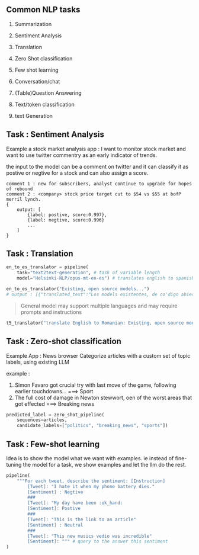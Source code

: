 ## Common NLP tasks

1. Summarization
2. Sentiment Analysis
3. Translation
4. Zero Shot classification
5. Few shot learning

1. Conversation/chat
2. (Table)Question Answering
3. Text/token classification
4. text Generation

## Task : Sentiment Analysis

Example a stock market analysis app : I want to monitor stock market and want to use twitter commentry as an early indicator of trends.

the input to the model can be a comment on twitter and it can classify it as postive or negtive for a stock and can also assign a score.
```
comment 1 : new for subscribers, analyst continue to upgrade for hopes of rebound
comment 2 : <company> stock price target cut to $54 vs $55 at bofP merril lynch.
{
    output: [
        {label: postive, score:0.997},
        {label: negtive, score:0.996}
        ...
    ]
}
```

## Task : Translation
```python
en_to_es_translator = pipeline(
    task="text2text-generation", # task of variable length
    model="Helsinki-NLP/opus-mt-en-es") # translates english to spanish

en_to_es_translator("Existing, open source models...")
# output : [{"translated_text":"Los models existentes, de co'digo abierto..."}]
```
> General model may support multiple languages and may require prompts and instructions
```python
t5_translator("translate English to Romanian: Existing, open source models...")
```

## Task : Zero-shot classification
Example App : News browser 
Categorize articles with a custom set of topic labels, using existing LLM

example : 
1. Simon Favaro got crucial try with last move of the game, following earlier touchdowns... ===> Sport
2. The full cost of damage in Newton stewwort, oen of the worst areas that got effected ===> Breaking news

```python
predicted_label = zero_shot_pipeline(
    sequences=articles,
    candidate_labels=["politics", "breaking_news", "sports"])
```

## Task : Few-shot learning

Idea is to show the model what we want with examples. ie instead of fine-tuning the model for a task, we show examples and let the llm do the rest.

```python
pipeline(
    """For each tweet, describe the sentiment: [Instruction] 
        [Tweet]: "I hate it when my phone battery dies."
        [Sentiment] : Negtive
        ###
        [Tweet]: "My day have been :ok_hand:
        [Sentiment]: Postive
        ###
        [Tweet]: "This is the link to an article"
        [Sentiment] : Neutral
        ###
        [Tweet]: "This new musics vedio was incredible"
        [Sentiment]: """ # query to the answer this sentiment
)